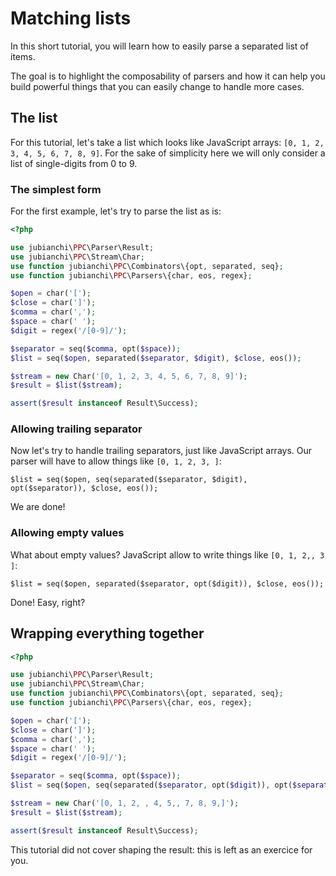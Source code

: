 # Matching lists

In this short tutorial, you will learn how to easily parse a separated list of items.

The goal is to highlight the composability of parsers and how it can help you build powerful things that you can easily 
change to handle more cases.

## The list

For this tutorial, let's take a list which looks like JavaScript arrays: `[0, 1, 2, 3, 4, 5, 6, 7, 8, 9]`. For the sake
of simplicity here we will only consider a list of single-digits from 0 to 9.

### The simplest form

For the first example, let's try to parse the list as is:

```php
<?php

use jubianchi\PPC\Parser\Result;
use jubianchi\PPC\Stream\Char;
use function jubianchi\PPC\Combinators\{opt, separated, seq};
use function jubianchi\PPC\Parsers\{char, eos, regex};

$open = char('[');
$close = char(']');
$comma = char(',');
$space = char(' ');
$digit = regex('/[0-9]/');

$separator = seq($comma, opt($space));
$list = seq($open, separated($separator, $digit), $close, eos());

$stream = new Char('[0, 1, 2, 3, 4, 5, 6, 7, 8, 9]');
$result = $list($stream);

assert($result instanceof Result\Success);
```

### Allowing trailing separator

Now let's try to handle trailing separators, just like JavaScript arrays. Our parser will have to allow things like
`[0, 1, 2, 3, ]`:

```phps
$list = seq($open, seq(separated($separator, $digit), opt($separator)), $close, eos());
```

We are done!

### Allowing empty values

What about empty values? JavaScript allow to write things like `[0, 1, 2,, 3 ]`:

```phps
$list = seq($open, separated($separator, opt($digit)), $close, eos());
```

Done! Easy, right?

## Wrapping everything together

```php
<?php

use jubianchi\PPC\Parser\Result;
use jubianchi\PPC\Stream\Char;
use function jubianchi\PPC\Combinators\{opt, separated, seq};
use function jubianchi\PPC\Parsers\{char, eos, regex};

$open = char('[');
$close = char(']');
$comma = char(',');
$space = char(' ');
$digit = regex('/[0-9]/');

$separator = seq($comma, opt($space));
$list = seq($open, seq(separated($separator, opt($digit)), opt($separator)), $close, eos());

$stream = new Char('[0, 1, 2, , 4, 5,, 7, 8, 9,]');
$result = $list($stream);

assert($result instanceof Result\Success);
```

This tutorial did not cover shaping the result: this is left as an exercice for you.
